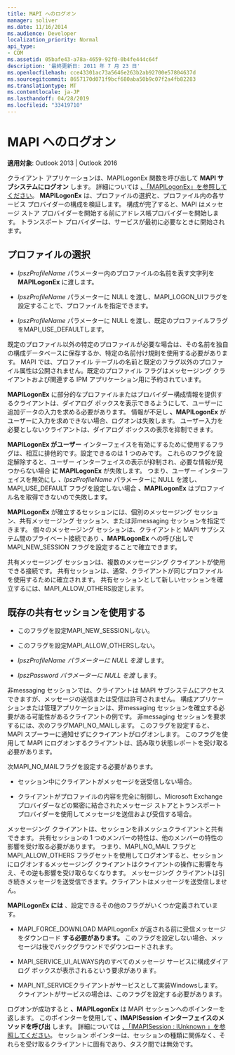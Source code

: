 ```yaml
---
title: MAPI へのログオン
manager: soliver
ms.date: 11/16/2014
ms.audience: Developer
localization_priority: Normal
api_type:
- COM
ms.assetid: 05bafe43-a78a-4659-92f0-0b4fe444c64f
description: '最終更新日: 2011 年 7 月 23 日'
ms.openlocfilehash: cce43301ac73a5646e263b2ab92700e57804637d
ms.sourcegitcommit: 8657170d071f9bcf680aba50b9c07f2a4fb82283
ms.translationtype: MT
ms.contentlocale: ja-JP
ms.lasthandoff: 04/28/2019
ms.locfileid: "33419710"
---
```

# <a name="logging-on-to-mapi"></a>MAPI へのログオン
 
**適用対象**: Outlook 2013 | Outlook 2016 
  
クライアント アプリケーションは、MAPILogonEx 関数を呼び出して **MAPI サブシステムにログオン** します。 詳細については [、「MAPILogonEx」を参照してください](mapilogonex.md)。 **MAPILogonEx** は、プロファイルの選択と、プロファイル内の各サービス プロバイダーの構成を検証します。 構成が完了すると、MAPI はメッセージ ストア プロバイダーを開始する前にアドレス帳プロバイダーを開始します。 トランスポート プロバイダーは、サービスが最初に必要なときに開始されます。 
  
## <a name="choose-a-profile"></a>プロファイルの選択
  
- _lpszProfileName_ パラメーター内のプロファイルの名前を表す文字列を **MAPILogonEx** に渡します。
    
- _lpszProfileName_ パラメーターに NULL を渡し、MAPI_LOGON_UIフラグを設定することで、プロファイルを指定できます。 

- _lpszProfileName_ パラメーターに NULL を渡し、既定のプロファイルフラグをMAPI_USE_DEFAULTします。 
    
既定のプロファイル以外の特定のプロファイルが必要な場合は、その名前を独自の構成データベースに保存するか、特定の名前付け規則を使用する必要があります。 MAPI では、プロファイル テーブルの名前と既定のフラグ以外のプロファイル属性は公開されません。既定のプロファイル フラグはメッセージング クライアントおよび関連する IPM アプリケーション用に予約されています。
  
**MAPILogonEx** に部分的なプロファイルまたはプロバイダー構成情報を提供するクライアントは、ダイアログ ボックスを表示できるようにして、ユーザーに追加データの入力を求める必要があります。 情報が不足し **、MAPILogonEx** がユーザーに入力を求めできない場合、ログオンは失敗します。 ユーザー入力を必要としないクライアントは、ダイアログ ボックスの表示を抑制できます。 
  
**MAPILogonEx がユーザー** インターフェイスを有効にするために使用するフラグは、相互に排他的です。設定できるのは 1 つのみです。 これらのフラグを設定解除すると、ユーザー インターフェイスの表示が抑制され、必要な情報が見つからない場合 **に MAPILogonEx** が失敗します。 つまり、ユーザー インターフェイスを無効にし  _、lpszProfileName_ パラメーターに NULL を渡し、MAPI_USE_DEFAULT フラグを設定しない場合 **、MAPILogonEx** はプロファイル名を取得できないので失敗します。 
  
**MAPILogonEx** が確立するセッションには、個別のメッセージング セッション、共有メッセージング セッション、または非messaging セッションを指定できます。 個々のメッセージング セッションは、クライアントと MAPI サブシステム間のプライベート接続であり **、MAPILogonEx** への呼び出しで MAPI_NEW_SESSION フラグを設定することで確立できます。
  
共有メッセージング セッションは、複数のメッセージング クライアントが使用できる接続です。 共有セッションは、通常、クライアントが同じプロファイルを使用するために確立されます。 共有セッションとして新しいセッションを確立するには、MAPI_ALLOW_OTHERS設定します。 
  
## <a name="use-an-existing-shared-session"></a>既存の共有セッションを使用する
  
- このフラグを設定MAPI_NEW_SESSIONしない。
    
- このフラグを設定MAPI_ALLOW_OTHERSしない。
    
- _lpszProfileName パラメーターに NULL を渡_ します。 
    
- _lpszPassword パラメーターに NULL を渡_ します。 
    
非messaging セッションでは、クライアントは MAPI サブシステムにアクセスできますが、メッセージの送信または受信は許可されません。 構成アプリケーションまたは管理アプリケーションは、非messaging セッションを確立する必要がある可能性があるクライアントの例です。 非messaging セッションを要求するには、次のフラグMAPI_NO_MAILします。 このフラグを設定すると、MAPI スプーラーに通知せずにクライアントがログオンします。 このフラグを使用して MAPI にログオンするクライアントは、読み取り状態レポートを受け取る必要があります。
  
次MAPI_NO_MAILフラグを設定する必要があります。
  
- セッション中にクライアントがメッセージを送受信しない場合。
    
- クライアントがプロファイルの内容を完全に制御し、Microsoft Exchange プロバイダーなどの緊密に結合されたメッセージ ストアとトランスポート プロバイダーを使用してメッセージを送信および受信する場合。
    
メッセージング クライアントは、セッションを非メッシュクライアントと共有できます。 共有セッションの 1 つのメンバーの特性は、他のメンバーの特性の影響を受け取る必要があります。 つまり、MAPI_NO_MAIL フラグと MAPI_ALLOW_OTHERS フラグセットを使用してログオンすると、セッションにログオンするメッセージング クライアントはクライアントの操作に影響を与え、その逆も影響を受け取らなくなります。 メッセージング クライアントは引き続きメッセージを送受信できます。クライアントはメッセージを送受信しません。
  
**MAPILogonEx には** 、設定できるその他のフラグがいくつか定義されています。 
  
- MAPI_FORCE_DOWNLOAD MAPILogonEx が返される前に受信メッセージをダウンロード **する必要があります。** このフラグを設定しない場合、メッセージは後でバックグラウンドでダウンロードされます。 
    
- MAPI_SERVICE_UI_ALWAYS内のすべてのメッセージ サービスに構成ダイアログ ボックスが表示されるという要求があります。
    
- MAPI_NT_SERVICEクライアントがサービスとして実装Windowsします。 クライアントがサービスの場合は、このフラグを設定する必要があります。
    
ログオンが成功すると **、MAPILogonEx** は MAPI セッションへのポインターを返します。 このポインターを使用して **、IMAPISession インターフェイスのメソッドを呼び出** します。 詳細については [、「IMAPISession : IUnknown 」を参照してください](imapisessioniunknown.md)。 セッション ポインターは、セッションの種類に関係なく、それらを受け取るクライアントに固有であり、タスク間では無効です。
  

